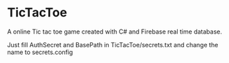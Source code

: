 # TicTacToe
A online Tic tac toe game created with C# and Firebase real time database.

Just fill AuthSecret and BasePath in TicTacToe/secrets.txt and change the name to secrets.config
